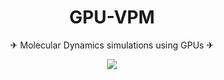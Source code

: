 <h1 align="center"> GPU-VPM </h1>
<p align="center">
✈  Molecular Dynamics simulations using GPUs ✈
</p>

<p align="center">
<img src="images/banner.gif">
</p>
